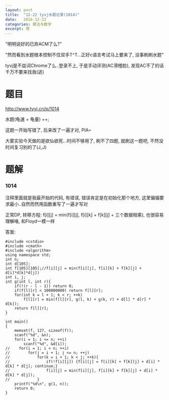 ```yaml
---
layout: post
title:  "12-22 tyvj水题记录(1014)"
date:   2016-12-22
categories: 算法与数学
excerpt: 嗯
---
```


"明明说好的已弃ACM了么?"

"然而看到水题根本控制不住双手T^T...正好c语言考试马上要来了, 没事刷刷水题"

tyvj是不兹词Chrome了么..登录不上, 于是手动评测(AC滑稽脸), 发现AC不了的话千万不要来找我(逃)

# 题目

http://www.tyvj.cn/p/1014

水题(龟速 + 龟量) ++;

这题一开始写错了, 后来改了一遍才对, PIA~

大雾实验今天做的是欲仙欲死...时间不够用了, 刷不了四题, 就刷这一题吧, 不然没时间复习别的了(J_J)


# 题解

### 1014

注释里面就是我最开始的代码, 有错误, 错误肯定是在初始化那个地方, 这里偏偏要求最小..自然而然用函数重写了一遍才写对

正常DP, 转移方程: f[i][j] = min(f[i][j], f[i][k] + f[k][j] + 三个数据相乘), 也很容易理解咯, 和Floyd一模一样


答案:


```
#include <cstdio>
#include <cmath>
#include <algorithm>
using namespace std;
int n;
int d[105];
int f[105][105];//f[i][j] = min(f[i][j], f[i][k] + f[k][j] + d[i]*d[k]*d[j])
int i, j;
int g(int l, int r){
    if(!(r - l - 1)) return 0;
    if(f[l][r] < 100000000) return f[l][r];
    for(int k = l + 1; k < r; ++k)
        f[l][r] = min(f[l][r], g(l, k) + g(k, r) + d[l] * d[r] * d[k]);
    return f[l][r];
}

int main()
{
    memset(f, 127, sizeof(f));
    scanf("%d", &n);
    for(i = 1; i <= n; ++i)
        scanf("%d", &d[i]);
//    for(i = 1; i < n; ++i)
//        for(j = i + 1; j <= n; ++j)
//            for(k = i + 1; k < j; ++k){
//                if(!f[i][j]) {f[i][j] = f[i][k] + f[k][j] + d[i] * d[k] * d[j]; continue;}
//                f[i][j] = min(f[i][j], f[i][k] + f[k][j] + d[i] * d[k] * d[j]);
//            }
    printf("%d\n", g(1, n));
    return 0;
}

```